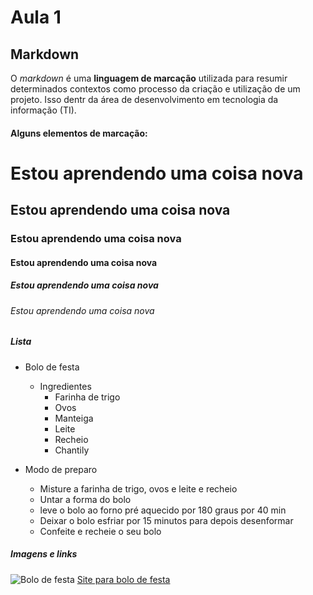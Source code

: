 # Aula 1
## Markdown
O _markdown_ é uma __linguagem de marcação__ utilizada para resumir determinados contextos como processo da criação e utilização de um projeto. Isso dentr da área de desenvolvimento em tecnologia da informação (TI). 

#### Alguns elementos de marcação:
# Estou aprendendo uma coisa nova
## Estou aprendendo uma coisa nova
### Estou aprendendo uma coisa nova
#### Estou aprendendo uma coisa nova
##### Estou aprendendo uma coisa nova
###### Estou aprendendo uma coisa nova
##### Lista

+ Bolo de festa
    + Ingredientes 
        - Farinha de trigo
        - Ovos 
        - Manteiga
        - Leite
        - Recheio 
        - Chantily 
        
+ Modo de preparo 
    - Misture a farinha de trigo, ovos e leite e recheio 
    - Untar a forma do bolo
    - leve o bolo ao forno pré aquecido por 180 graus por 40 min
    - Deixar o bolo esfriar por 15 minutos para depois desenformar 
    - Confeite e recheie o seu bolo 

##### Imagens e links
![Bolo de festa](https://img.elo7.com.br/product/original/1E19FD9/bolo-para-festa.jpg)
 [Site para bolo de festa](https://www.sabornamesa.com.br/bolos/bolo-de-festa-simples)

